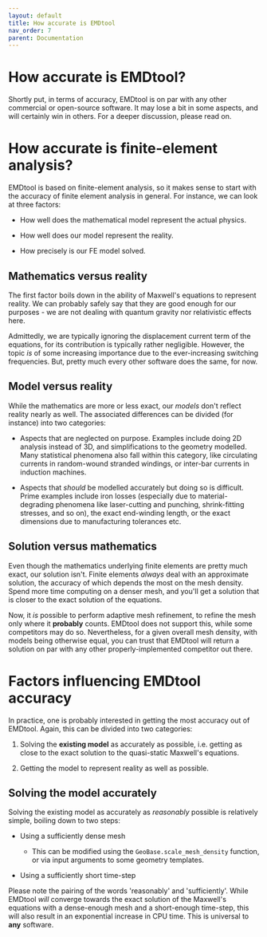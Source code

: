 ```yaml
---
layout: default
title: How accurate is EMDtool
nav_order: 7
parent: Documentation
---
```


# How accurate is EMDtool?

Shortly put, in terms of accuracy, EMDtool is on par with any other commercial or open-source software. It may lose a bit in some aspects, and will certainly win in others. For a deeper discussion, please read on.

# How accurate is finite-element analysis?

EMDtool is based on finite-element analysis, so it makes sense to start with the accuracy of finite element analysis in general. For instance, we can look at three factors:

* How well does the mathematical model represent the actual physics.

* How well does our model represent the reality.

* How precisely is our FE model solved.

## Mathematics versus reality

The first factor boils down in the ability of Maxwell's equations to represent reality. We can probably safely say that they are good enough for our purposes - we are not dealing with quantum gravity nor
relativistic effects here.

Admittedly, we are typically ignoring the displacement current term of the equations, for its contribution is typically rather negligible. However, the topic _is_ of some increasing importance due to the ever-increasing
switching frequencies. But, pretty much every other software does the same, for now.

## Model versus reality

While the mathematics are more or less exact, our _models_ don't reflect reality nearly as well. The associated differences can be divided (for instance) into two categories:

* Aspects that are neglected on purpose. Examples include doing 2D analysis instead of 3D, and simplifications to the geometry modelled. Many statistical phenomena also fall within this category,
like circulating currents in random-wound stranded windings, or inter-bar currents in induction machines.

* Aspects that _should_ be modelled accurately but doing so is difficult. Prime examples include iron losses (especially due to material-degrading phenomena like laser-cutting and punching, shrink-fitting
stresses, and so on), the exact end-winding length, or the exact dimensions due to manufacturing tolerances etc.

## Solution versus mathematics

Even though the mathematics underlying finite elements are pretty much exact, our solution isn't. Finite elements _always_ deal with an approximate solution, the accuracy of which depends the most on the mesh density.
Spend more time computing on a denser mesh, and you'll get a solution that is closer to the exact solution of the equations.

Now, it _is_ possible to perform adaptive mesh refinement, to refine the mesh only where it **probably** counts. EMDtool does not support this, while some competitors may do so. Nevertheless, for a given overall
mesh density, with models being otherwise equal, you can trust that EMDtool will return a solution on par with any other properly-implemented competitor out there.

# Factors influencing EMDtool accuracy

In practice, one is probably interested in getting the most accuracy out of EMDtool. Again, this can be divided into two categories:

1. Solving the **existing model** as accurately as possible, i.e. getting as close to the exact solution to the quasi-static Maxwell's equations.

1. Getting the model to represent reality as well as possible.

## Solving the model accurately

Solving the existing model as accurately as _reasonably_ possible is relatively simple, boiling down to two steps:

* Using a sufficiently dense mesh

	* This can be modified using the `GeoBase.scale_mesh_density` function, or via input arguments to some geometry templates.

* Using a sufficiently short time-step

Please note the pairing of the words 'reasonably' and 'sufficiently'. While EMDtool _will_ converge towards the exact solution of the Maxwell's equations with a dense-enough mesh and a short-enough time-step, 
this will also result in an exponential increase in CPU time. This is universal to **any** software.


